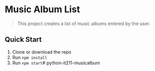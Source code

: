 # Music Album List

> This project creates a list of music albums entered by the user.

## Quick Start

1. Clone or download the repo
2. Run `npm install`
3. Run `npm start`# python-it211-musicalbum
